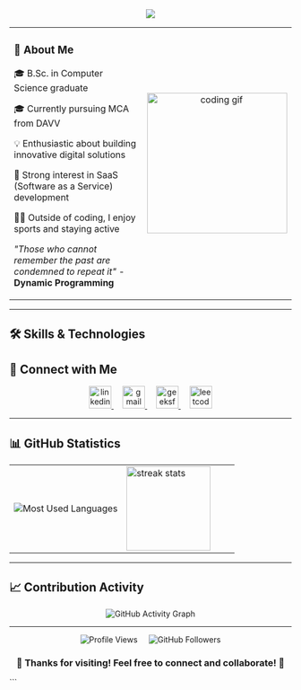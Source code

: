<div align="center">
  <img src="https://readme-typing-svg.herokuapp.com/?font=Righteous&size=25&center=true&vCenter=true&width=500&height=70&duration=4000&lines=Hi+There!+👋;+I'm+Pratik!;Web+Developer+from+India!;SaaS+Enthusiast!;Sports+Lover!;Always+learning+new+things!;Let's+build+something+amazing!" />
</div>

<div align="center">
  <table>
    <tr>
      <td width="50%">
        <h3>🚀 About Me</h3>
        <p>🎓 B.Sc. in Computer Science graduate</p>
        <p>🎓 Currently pursuing MCA from DAVV</p>
        <p>💡 Enthusiastic about building innovative digital solutions</p>
        <p>🧠 Strong interest in SaaS (Software as a Service) development</p>
        <p>🏃‍♂️ Outside of coding, I enjoy sports and staying active</p>
        <p>
          <em>"Those who cannot remember the past are condemned to repeat it"</em> - <strong>Dynamic Programming</strong>
        </p>
      </td>
      <td width="50%" align="center">
        <img src="https://media1.tenor.com/m/ONQPr0qrCXMAAAAC/wow.gif" height="250" alt="coding gif" />
      </td>
    </tr>
  </table>
</div>

---

## 🛠️ Skills & Technologies


## 🤝 Connect with Me

<div align="center">
  <a href="https://www.linkedin.com/in/pratik-ajbe-710bb326a/" target="_blank">
    <img src="https://img.shields.io/static/v1?message=LinkedIn&logo=linkedin&label=&color=0077B5&logoColor=white&labelColor=&style=for-the-badge" height="40" alt="linkedin logo" />
  </a>
  <img width="12" />
  <a href="mailto:pratikajbe40@gmail.com" target="_blank">
    <img src="https://img.shields.io/static/v1?message=Gmail&logo=gmail&label=&color=D14836&logoColor=white&labelColor=&style=for-the-badge" height="40" alt="gmail logo" />
  </a>
  <img width="12" />
  <a href="https://www.geeksforgeeks.org/user/pratikatrwa/" target="_blank">
    <img src="https://img.shields.io/static/v1?message=GeeksforGeeks&logo=geeksforgeeks&label=&color=0F9D58&logoColor=white&labelColor=&style=for-the-badge" height="40" alt="geeksforgeeks logo" />
  </a>
  <img width="12" />
  <a href="https://leetcode.com/u/DebugPratik/" target="_blank">
    <img src="https://img.shields.io/static/v1?message=LeetCode&logo=leetcode&label=&color=FFA116&logoColor=white&labelColor=&style=for-the-badge" height="40" alt="leetcode logo" />
  </a>
</div>

---

## 📊 GitHub Statistics

<div align="center">
  <table>
    <tr>
      <td width="50%">
        <img src="https://github-readme-stats.vercel.app/api/top-langs?username=PratikAjbe01&locale=en&hide_title=false&layout=compact&card_width=320&langs_count=8&theme=dracula&hide_border=false&border_radius=10" alt="Most Used Languages" />
      </td>
      <td width="50%">
        <img src="https://github-readme-streak-stats.herokuapp.com/?user=PratikAjbe01&theme=dracula&hide_border=false" height="150" alt="streak stats" />
      </td>
    </tr>
  </table>
</div>

---

## 📈 Contribution Activity

<div align="center">
  <img src="https://github-readme-activity-graph.vercel.app/graph?username=PratikAjbe01&theme=dracula&bg_color=282a36&hide_border=true&border_radius=10" alt="GitHub Activity Graph"/>
</div>

---

<div align="center">
  <img src="https://komarev.com/ghpvc/?username=PratikAjbe01&label=Profile%20views&color=0e75b6&style=flat" alt="Profile Views" />
  <img width="12" />
  <img src="https://img.shields.io/github/followers/PratikAjbe01?label=Followers&style=social" alt="GitHub Followers" />
</div>

<div align="center">
  <h3>💫 Thanks for visiting! Feel free to connect and collaborate! 🚀</h3>
</div>
```


```
```


